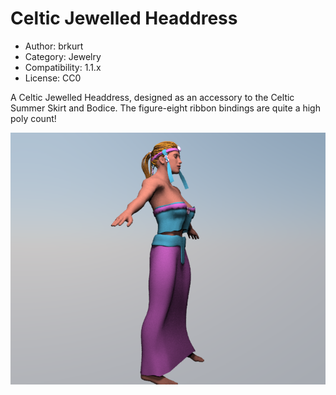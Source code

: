 # Celtic Jewelled Headdress

* Author: brkurt
* Category: Jewelry
* Compatibility: 1.1.x
* License: CC0

A Celtic Jewelled Headdress, designed as an accessory to the Celtic Summer Skirt and Bodice.  The figure-eight ribbon bindings are quite a high poly count! 

![Example](celticSummer1.png)

